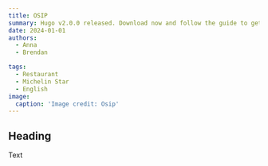 ```yaml
---
title: OSIP
summary: Hugo v2.0.0 released. Download now and follow the guide to get started in 5 minutes!
date: 2024-01-01
authors:
  - Anna
  - Brendan

tags:
  - Restaurant
  - Michelin Star
  - English
image:
  caption: 'Image credit: Osip'
---
```


## Heading
Text